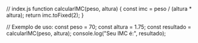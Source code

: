 // index.js
function calcularIMC(peso, altura) {
  const imc = peso / (altura * altura);
  return imc.toFixed(2);
}

// Exemplo de uso:
const peso = 70;
const altura = 1.75;
const resultado = calcularIMC(peso, altura);
console.log("Seu IMC é:", resultado);